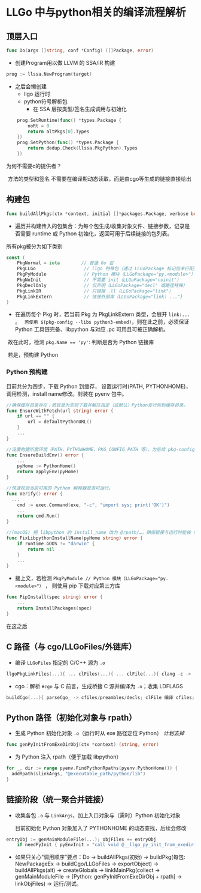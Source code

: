 # LLGo 中与python相关的编译流程解析

## 顶层入口

```go
func Do(args []string, conf *Config) ([]Package, error)
```

- 创建Program用以做 LLVM 的 SSA/IR 构建

```go
prog := llssa.NewProgram(target)
```

- 之后会懒创建
  - llgo 运行时
  - python符号解析包
    - 在 SSA 层按类型/签名生成调用与初始化

```go
	prog.SetRuntime(func() *types.Package {
		noRt = 0
		return altPkgs[0].Types
	})
	prog.SetPython(func() *types.Package {
		return dedup.Check(llssa.PkgPython).Types
	})
```

 为何不需要c的提供者？

​	方法的类型和签名 不需要在编译期动态读取，而是由cgo等生成的链接直接给出

## 构建包

```go
func buildAllPkgs(ctx *context, initial []*packages.Package, verbose bool) (pkgs []*aPackage, err error)
```

- 遍历并构建传入的包集合：为每个包生成/收集对象文件、链接参数，记录是否需要 runtime 或 Python 初始化，返回可用于后续链接的包列表。

所有pkg被分为如下类别

```go
const (
	PkgNormal = iota        // 普通 Go 包
	PkgLLGo                  // llgo 特殊包（通过 LLGoPackage 标记但未匹配到其它分支）
	PkgPyModule              // Python 模块（LLGoPackage="py.<module>"）
	PkgNoInit                // 不需要 init（LLGoPackage="noinit"）
	PkgDeclOnly              // 仅声明（LLGoPackage="decl" 或路径特殊）
	PkgLinkIR                // 只链接 .ll（LLGoPackage="link"）
	PkgLinkExtern            // 链接外部库（LLGoPackage="link: ..."}
)
```



- 在遍历每个 Pkg 时，若当前 Pkg 为 PkgLinkExtern 类型，会展开 `link:...`  。 ` 若使用 $(pkg-config --libs python3-embed)`，则在此之前，必须保证Python 工具链完备、libpython 与对应 .pc 可用且可被正确解析。

​	故在此时，检测 `pkg.Name == 'py'`: 判断是否为 Python 链接库

​	若是，预构建 Python

### Python 预构建

目前共分为四步，下载 Python 到缓存， 设置运行时(PATH, PYTHONHOME)， 调用检测，install name修改。封装在 pyenv 包中。

```go
//确保缓存目录存在；若目录为空则下载并解压指定（或默认）Python发行包到缓存目录。
func EnsureWithFetch(url string) error {
	if url == "" {
		url = defaultPythonURL()
	}
	...
}

//设置构建所需环境（PATH、PYTHONHOME、PKG_CONFIG_PATH 等），为后续 pkg-config/链接做准备。
func EnsureBuildEnv() error {
	...
	pyHome := PythonHome()
	return applyEnv(pyHome)
}

//快速校验当前可用的 Python 解释器是否可运行。
func Verify() error {
  ...
	cmd := exec.Command(exe, "-c", "import sys; print('OK')")
	...
	return cmd.Run()
}

//(macOS) 把 libpython 的 install_name 改为 @rpath/…，确保链接与运行时能按 rpath 正确定位库。
func FixLibpythonInstallName(pyHome string) error {
	if runtime.GOOS != "darwin" {
		return nil
	}
	...
}
```



- 接上文，若检测  `PkgPyModule // Python 模块（LLGoPackage="py.<module>"）` ， 则使用 pip 下载对应第三方库

```go
func PipInstall(spec string) error {
	...
	return InstallPackages(spec)
}
```

在这之后

## C 路径（与 cgo/LLGoFiles/外链库）

- 编译 `LLGoFiles` 指定的 C/C++ 源为 `.o`
```go
llgoPkgLinkFiles(...){ ... clFiles(...){ ... clFile(...){ clang -c -> .o; aPkg.LLFiles += llFile } }
```
- cgo：解析 `#cgo` 与 C 前言，生成桥接 C 源并编译为 `.o`；收集 LDFLAGS
```go
buildCgo(...){ parseCgo_ -> cfiles/preambles/decls; clFile 编译 cfiles; genExternDeclsByClang + clFile; cgoLdflags 收集 }
```

## Python 路径（初始化对象与 rpath）

- 生成 Python 初始化对象 `.o`（运行时从 exe 路径定位 Python） *计划去掉*
```go
func genPyInitFromExeDirObj(ctx *context) (string, error)
```
- 为 Python 注入 rpath（便于加载 libpython）
```go
for _, dir := range pyenv.FindPythonRpaths(pyenv.PythonHome()) { 
  addRpath(&linkArgs, "@executable_path/python/lib")
}
```

## 链接阶段（统一聚合并链接）

- 收集各包 `.o` 与 `LinkArgs`，加上入口对象与（需时）Python 初始化对象

  目前初始化 Python 对象加入了 PYTHONHOME 的动态查找，后续会修改
```go
entryObj := genMainModuleFile(...); objFiles += entryObj
	if needPyInit { pyEnvInit = "call void @__llgo_py_init_from_exedir()" ... }
```
- 如果只关心“调用顺序”要点：Do -> buildAllPkgs(初始) -> buildPkg(每包: NewPackageEx → buildCgo/LLGoFiles → exportObject) -> buildAllPkgs(alt) -> createGlobals -> linkMainPkg(collect → genMainModuleFile → [Python: genPyInitFromExeDirObj + rpath] → linkObjFiles) -> 运行/测试。